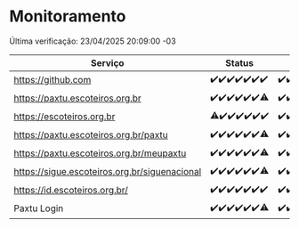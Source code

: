 # Monitoramento

Última verificação: 23/04/2025 20:09:00 -03

|Serviço|Status|Últimas 24h|
|---|---|---|
|https://github.com|<span title="2025-04-16: OK=23">✔️</span><span title="2025-04-17: OK=23">✔️</span><span title="2025-04-18: OK=23">✔️</span><span title="2025-04-19: OK=23">✔️</span><span title="2025-04-20: OK=23">✔️</span><span title="2025-04-21: OK=23">✔️</span><span title="2025-04-22: OK=23">✔️</span>|<span title="22/04/2025 21:44:00 -03 : 200">✔️</span><span title="22/04/2025 23:22:00 -03 : 200">✔️</span><span title="23/04/2025 00:29:00 -03 : 200">✔️</span><span title="23/04/2025 01:11:00 -03 : 200">✔️</span><span title="23/04/2025 02:09:00 -03 : 200">✔️</span><span title="23/04/2025 03:13:00 -03 : 200">✔️</span><span title="23/04/2025 04:14:00 -03 : 200">✔️</span><span title="23/04/2025 05:13:00 -03 : 200">✔️</span><span title="23/04/2025 06:10:00 -03 : 200">✔️</span><span title="23/04/2025 07:10:00 -03 : 200">✔️</span><span title="23/04/2025 08:07:00 -03 : 200">✔️</span><span title="23/04/2025 09:17:00 -03 : 200">✔️</span><span title="23/04/2025 10:21:00 -03 : 200">✔️</span><span title="23/04/2025 11:09:00 -03 : 200">✔️</span><span title="23/04/2025 12:10:00 -03 : 200">✔️</span><span title="23/04/2025 13:11:00 -03 : 200">✔️</span><span title="23/04/2025 14:08:00 -03 : 200">✔️</span><span title="23/04/2025 15:13:00 -03 : 200">✔️</span><span title="23/04/2025 16:07:00 -03 : 200">✔️</span><span title="23/04/2025 17:10:00 -03 : 200">✔️</span><span title="23/04/2025 18:08:00 -03 : 200">✔️</span><span title="23/04/2025 19:08:00 -03 : 200">✔️</span><span title="23/04/2025 20:09:00 -03 : 200">✔️</span>|
|https://paxtu.escoteiros.org.br|<span title="2025-04-16: OK=23">✔️</span><span title="2025-04-17: OK=23">✔️</span><span title="2025-04-18: OK=23">✔️</span><span title="2025-04-19: OK=23">✔️</span><span title="2025-04-20: OK=23">✔️</span><span title="2025-04-21: OK=23">✔️</span><span title="2025-04-22: OK=22, Falhas=1">⚠️</span>|<span title="22/04/2025 21:44:00 -03 : 200">✔️</span><span title="22/04/2025 23:22:00 -03 : 200">✔️</span><span title="23/04/2025 00:29:00 -03 : 200">✔️</span><span title="23/04/2025 01:11:00 -03 : 200">✔️</span><span title="23/04/2025 02:09:00 -03 : 200">✔️</span><span title="23/04/2025 03:13:00 -03 : 200">✔️</span><span title="23/04/2025 04:14:00 -03 : 200">✔️</span><span title="23/04/2025 05:13:00 -03 : 200">✔️</span><span title="23/04/2025 06:10:00 -03 : 200">✔️</span><span title="23/04/2025 07:10:00 -03 : 200">✔️</span><span title="23/04/2025 08:07:00 -03 : 200">✔️</span><span title="23/04/2025 09:17:00 -03 : 200">✔️</span><span title="23/04/2025 10:21:00 -03 : 200">✔️</span><span title="23/04/2025 11:09:00 -03 : 200">✔️</span><span title="23/04/2025 12:10:00 -03 : 200">✔️</span><span title="23/04/2025 13:11:00 -03 : 200">✔️</span><span title="23/04/2025 14:08:00 -03 : 200">✔️</span><span title="23/04/2025 15:13:00 -03 : 200">✔️</span><span title="23/04/2025 16:07:00 -03 : 200">✔️</span><span title="23/04/2025 17:10:00 -03 : 200">✔️</span><span title="23/04/2025 18:08:00 -03 : 200">✔️</span><span title="23/04/2025 19:08:00 -03 : 200">✔️</span><span title="23/04/2025 20:09:00 -03 : 200">✔️</span>|
|https://escoteiros.org.br|<span title="2025-04-16: OK=22, Falhas=1">⚠️</span><span title="2025-04-17: OK=23">✔️</span><span title="2025-04-18: OK=23">✔️</span><span title="2025-04-19: OK=23">✔️</span><span title="2025-04-20: OK=23">✔️</span><span title="2025-04-21: OK=23">✔️</span><span title="2025-04-22: OK=23">✔️</span>|<span title="22/04/2025 21:44:00 -03 : 200">✔️</span><span title="22/04/2025 23:22:00 -03 : 200">✔️</span><span title="23/04/2025 00:29:00 -03 : 200">✔️</span><span title="23/04/2025 01:11:00 -03 : 200">✔️</span><span title="23/04/2025 02:09:00 -03 : 200">✔️</span><span title="23/04/2025 03:13:00 -03 : 200">✔️</span><span title="23/04/2025 04:14:00 -03 : 200">✔️</span><span title="23/04/2025 05:13:00 -03 : 200">✔️</span><span title="23/04/2025 06:10:00 -03 : 200">✔️</span><span title="23/04/2025 07:10:00 -03 : 200">✔️</span><span title="23/04/2025 08:07:00 -03 : 200">✔️</span><span title="23/04/2025 09:17:00 -03 : 200">✔️</span><span title="23/04/2025 10:21:00 -03 : 200">✔️</span><span title="23/04/2025 11:09:00 -03 : 200">✔️</span><span title="23/04/2025 12:10:00 -03 : 200">✔️</span><span title="23/04/2025 13:11:00 -03 : 200">✔️</span><span title="23/04/2025 14:08:00 -03 : 200">✔️</span><span title="23/04/2025 15:13:00 -03 : 200">✔️</span><span title="23/04/2025 16:07:00 -03 : 200">✔️</span><span title="23/04/2025 17:10:00 -03 : 200">✔️</span><span title="23/04/2025 18:08:00 -03 : 200">✔️</span><span title="23/04/2025 19:08:00 -03 : 200">✔️</span><span title="23/04/2025 20:09:00 -03 : 200">✔️</span>|
|https://paxtu.escoteiros.org.br/paxtu|<span title="2025-04-16: OK=23">✔️</span><span title="2025-04-17: OK=23">✔️</span><span title="2025-04-18: OK=23">✔️</span><span title="2025-04-19: OK=23">✔️</span><span title="2025-04-20: OK=23">✔️</span><span title="2025-04-21: OK=23">✔️</span><span title="2025-04-22: OK=21, Falhas=2">⚠️</span>|<span title="22/04/2025 21:44:00 -03 : 200">✔️</span><span title="22/04/2025 23:22:00 -03 : 200">✔️</span><span title="23/04/2025 00:29:00 -03 : 200">✔️</span><span title="23/04/2025 01:11:00 -03 : 200">✔️</span><span title="23/04/2025 02:09:00 -03 : 200">✔️</span><span title="23/04/2025 03:13:00 -03 : 200">✔️</span><span title="23/04/2025 04:14:00 -03 : 200">✔️</span><span title="23/04/2025 05:13:00 -03 : 200">✔️</span><span title="23/04/2025 06:10:00 -03 : 200">✔️</span><span title="23/04/2025 07:10:00 -03 : 200">✔️</span><span title="23/04/2025 08:07:00 -03 : 200">✔️</span><span title="23/04/2025 09:17:00 -03 : 200">✔️</span><span title="23/04/2025 10:21:00 -03 : 200">✔️</span><span title="23/04/2025 11:09:00 -03 : 200">✔️</span><span title="23/04/2025 12:10:00 -03 : 200">✔️</span><span title="23/04/2025 13:11:00 -03 : 200">✔️</span><span title="23/04/2025 14:08:00 -03 : 200">✔️</span><span title="23/04/2025 15:13:00 -03 : 200">✔️</span><span title="23/04/2025 16:07:00 -03 : 200">✔️</span><span title="23/04/2025 17:10:00 -03 : 200">✔️</span><span title="23/04/2025 18:08:00 -03 : 200">✔️</span><span title="23/04/2025 19:08:00 -03 : 200">✔️</span><span title="23/04/2025 20:09:00 -03 : 200">✔️</span>|
|https://paxtu.escoteiros.org.br/meupaxtu|<span title="2025-04-16: OK=23">✔️</span><span title="2025-04-17: OK=23">✔️</span><span title="2025-04-18: OK=23">✔️</span><span title="2025-04-19: OK=23">✔️</span><span title="2025-04-20: OK=23">✔️</span><span title="2025-04-21: OK=23">✔️</span><span title="2025-04-22: OK=22, Falhas=1">⚠️</span>|<span title="22/04/2025 21:44:00 -03 : 200">✔️</span><span title="22/04/2025 23:22:00 -03 : 200">✔️</span><span title="23/04/2025 00:29:00 -03 : 200">✔️</span><span title="23/04/2025 01:11:00 -03 : 200">✔️</span><span title="23/04/2025 02:09:00 -03 : 200">✔️</span><span title="23/04/2025 03:13:00 -03 : 200">✔️</span><span title="23/04/2025 04:14:00 -03 : 200">✔️</span><span title="23/04/2025 05:13:00 -03 : 200">✔️</span><span title="23/04/2025 06:10:00 -03 : 200">✔️</span><span title="23/04/2025 07:10:00 -03 : 200">✔️</span><span title="23/04/2025 08:07:00 -03 : 200">✔️</span><span title="23/04/2025 09:17:00 -03 : 200">✔️</span><span title="23/04/2025 10:21:00 -03 : 200">✔️</span><span title="23/04/2025 11:09:00 -03 : 200">✔️</span><span title="23/04/2025 12:10:00 -03 : 200">✔️</span><span title="23/04/2025 13:11:00 -03 : 200">✔️</span><span title="23/04/2025 14:08:00 -03 : 200">✔️</span><span title="23/04/2025 15:13:00 -03 : 200">✔️</span><span title="23/04/2025 16:07:00 -03 : 200">✔️</span><span title="23/04/2025 17:10:00 -03 : 200">✔️</span><span title="23/04/2025 18:08:00 -03 : 200">✔️</span><span title="23/04/2025 19:08:00 -03 : 200">✔️</span><span title="23/04/2025 20:09:00 -03 : 200">✔️</span>|
|https://sigue.escoteiros.org.br/siguenacional|<span title="2025-04-16: OK=23">✔️</span><span title="2025-04-17: OK=23">✔️</span><span title="2025-04-18: OK=23">✔️</span><span title="2025-04-19: OK=23">✔️</span><span title="2025-04-20: OK=23">✔️</span><span title="2025-04-21: OK=23">✔️</span><span title="2025-04-22: OK=22, Falhas=1">⚠️</span>|<span title="22/04/2025 21:44:00 -03 : 200">✔️</span><span title="22/04/2025 23:22:00 -03 : 200">✔️</span><span title="23/04/2025 00:29:00 -03 : 200">✔️</span><span title="23/04/2025 01:11:00 -03 : 200">✔️</span><span title="23/04/2025 02:09:00 -03 : 200">✔️</span><span title="23/04/2025 03:13:00 -03 : 200">✔️</span><span title="23/04/2025 04:14:00 -03 : 200">✔️</span><span title="23/04/2025 05:13:00 -03 : 200">✔️</span><span title="23/04/2025 06:10:00 -03 : 200">✔️</span><span title="23/04/2025 07:10:00 -03 : 200">✔️</span><span title="23/04/2025 08:07:00 -03 : 200">✔️</span><span title="23/04/2025 09:17:00 -03 : 200">✔️</span><span title="23/04/2025 10:21:00 -03 : 200">✔️</span><span title="23/04/2025 11:09:00 -03 : 200">✔️</span><span title="23/04/2025 12:10:00 -03 : 200">✔️</span><span title="23/04/2025 13:11:00 -03 : 200">✔️</span><span title="23/04/2025 14:08:00 -03 : 200">✔️</span><span title="23/04/2025 15:13:00 -03 : 200">✔️</span><span title="23/04/2025 16:07:00 -03 : 200">✔️</span><span title="23/04/2025 17:10:00 -03 : 200">✔️</span><span title="23/04/2025 18:08:00 -03 : 200">✔️</span><span title="23/04/2025 19:08:00 -03 : 200">✔️</span><span title="23/04/2025 20:09:00 -03 : 200">✔️</span>|
|https://id.escoteiros.org.br/|<span title="2025-04-16: OK=23">✔️</span><span title="2025-04-17: OK=23">✔️</span><span title="2025-04-18: OK=23">✔️</span><span title="2025-04-19: OK=23">✔️</span><span title="2025-04-20: OK=23">✔️</span><span title="2025-04-21: OK=23">✔️</span><span title="2025-04-22: OK=23">✔️</span>|<span title="22/04/2025 21:44:00 -03 : 200">✔️</span><span title="22/04/2025 23:22:00 -03 : 200">✔️</span><span title="23/04/2025 00:29:00 -03 : 200">✔️</span><span title="23/04/2025 01:11:00 -03 : 200">✔️</span><span title="23/04/2025 02:09:00 -03 : 200">✔️</span><span title="23/04/2025 03:13:00 -03 : 200">✔️</span><span title="23/04/2025 04:14:00 -03 : 200">✔️</span><span title="23/04/2025 05:13:00 -03 : 200">✔️</span><span title="23/04/2025 06:10:00 -03 : 200">✔️</span><span title="23/04/2025 07:10:00 -03 : 200">✔️</span><span title="23/04/2025 08:07:00 -03 : 200">✔️</span><span title="23/04/2025 09:17:00 -03 : 200">✔️</span><span title="23/04/2025 10:21:00 -03 : 200">✔️</span><span title="23/04/2025 11:09:00 -03 : 200">✔️</span><span title="23/04/2025 12:10:00 -03 : 200">✔️</span><span title="23/04/2025 13:11:00 -03 : 200">✔️</span><span title="23/04/2025 14:08:00 -03 : 200">✔️</span><span title="23/04/2025 15:13:00 -03 : 200">✔️</span><span title="23/04/2025 16:07:00 -03 : 200">✔️</span><span title="23/04/2025 17:11:00 -03 : 200">✔️</span><span title="23/04/2025 18:08:00 -03 : 200">✔️</span><span title="23/04/2025 19:08:00 -03 : 200">✔️</span><span title="23/04/2025 20:09:00 -03 : 200">✔️</span>|
|Paxtu Login|<span title="2025-04-16: OK=23">✔️</span><span title="2025-04-17: OK=23">✔️</span><span title="2025-04-18: OK=23">✔️</span><span title="2025-04-19: OK=23">✔️</span><span title="2025-04-20: OK=23">✔️</span><span title="2025-04-21: OK=23">✔️</span><span title="2025-04-22: OK=22, Falhas=1">⚠️</span>|<span title="22/04/2025 21:44:00 -03 : 200">✔️</span><span title="22/04/2025 23:22:00 -03 : 200">✔️</span><span title="23/04/2025 00:29:00 -03 : 200">✔️</span><span title="23/04/2025 01:11:00 -03 : 200">✔️</span><span title="23/04/2025 02:09:00 -03 : 200">✔️</span><span title="23/04/2025 03:13:00 -03 : 200">✔️</span><span title="23/04/2025 04:14:00 -03 : 200">✔️</span><span title="23/04/2025 05:13:00 -03 : 200">✔️</span><span title="23/04/2025 06:10:00 -03 : 200">✔️</span><span title="23/04/2025 07:10:00 -03 : 200">✔️</span><span title="23/04/2025 08:07:00 -03 : 200">✔️</span><span title="23/04/2025 09:17:00 -03 : 200">✔️</span><span title="23/04/2025 10:21:00 -03 : 200">✔️</span><span title="23/04/2025 11:09:00 -03 : 200">✔️</span><span title="23/04/2025 12:10:00 -03 : 200">✔️</span><span title="23/04/2025 13:11:00 -03 : 200">✔️</span><span title="23/04/2025 14:08:00 -03 : 200">✔️</span><span title="23/04/2025 15:13:00 -03 : 200">✔️</span><span title="23/04/2025 16:07:00 -03 : 200">✔️</span><span title="23/04/2025 17:11:00 -03 : 200">✔️</span><span title="23/04/2025 18:08:00 -03 : 200">✔️</span><span title="23/04/2025 19:08:00 -03 : 200">✔️</span><span title="23/04/2025 20:09:00 -03 : 200">✔️</span>|
